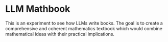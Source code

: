 # LLM Mathbook

This is an experiment to see how LLMs write books. The goal is to create a comprehensive and coherent mathematics textbook which would combine mathematical ideas with their practical implications.